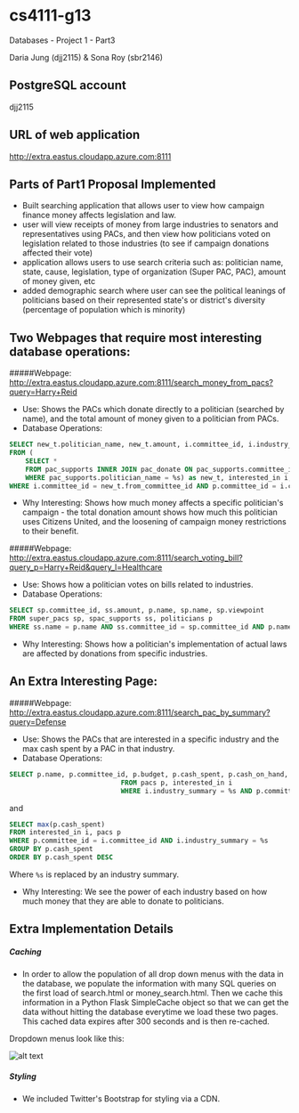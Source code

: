 # cs4111-g13

Databases - Project 1 - Part3

Daria Jung (djj2115) & Sona Roy (sbr2146)


PostgreSQL account
-------------------------------------
djj2115

URL of web application
-------------------------------------
http://extra.eastus.cloudapp.azure.com:8111

Parts of Part1 Proposal Implemented
-------------------------------------
- Built searching application that allows user to view how campaign finance money affects legislation and law.
- user will view receipts of money from large industries to senators and representatives using PACs, and then view how politicians voted on legislation related to those industries (to see if campaign donations affected their vote)
- application allows users to use search criteria such as: politician name, state, cause, legislation, type of organization (Super PAC, PAC), amount of money given, etc 
- added demographic search where user can see the political leanings of politicians based on their represented state's or district's diversity (percentage of population which is minority)

Two Webpages that require most interesting database operations:
-------------------------------------
#####Webpage: http://extra.eastus.cloudapp.azure.com:8111/search_money_from_pacs?query=Harry+Reid
* Use: Shows the PACs which donate directly to a politician (searched by name), and the total amount of money given to a politician from PACs.
* Database Operations:
```SQL  
SELECT new_t.politician_name, new_t.amount, i.committee_id, i.industry_summary, p.name  
FROM (  
	SELECT *  
	FROM pac_supports INNER JOIN pac_donate ON pac_supports.committee_id = pac_donate.to_committee_id  
	WHERE pac_supports.politician_name = %s) as new_t, interested_in i, pacs p  
WHERE i.committee_id = new_t.from_committee_id AND p.committee_id = i.committee_id
```
* Why Interesting: Shows how much money affects a specific politician's campaign - the total donation amount shows how much this politician uses Citizens United, and the loosening of campaign money restrictions to their benefit.

#####Webpage: http://extra.eastus.cloudapp.azure.com:8111/search_voting_bill?query_p=Harry+Reid&query_l=Healthcare
* Use: Shows how a politician votes on bills related to industries.
* Database Operations:
```SQL
SELECT sp.committee_id, ss.amount, p.name, sp.name, sp.viewpoint
FROM super_pacs sp, spac_supports ss, politicians p
WHERE ss.name = p.name AND ss.committee_id = sp.committee_id AND p.name = %s
```
* Why Interesting: Shows how a politician's implementation of actual laws are affected by donations from specific industries.

An Extra Interesting Page:
--------------------------
#####Webpage: http://extra.eastus.cloudapp.azure.com:8111/search_pac_by_summary?query=Defense
* Use: Shows the PACs that are interested in a specific industry and the max cash spent by a PAC in that industry.
* Database Operations:
```SQL
SELECT p.name, p.committee_id, p.budget, p.cash_spent, p.cash_on_hand, p.registrant, i.industry_summary
                            FROM pacs p, interested_in i
                            WHERE i.industry_summary = %s AND p.committee_id = i.committee_id
```

and 

```SQL
SELECT max(p.cash_spent)
FROM interested_in i, pacs p
WHERE p.committee_id = i.committee_id AND i.industry_summary = %s
GROUP BY p.cash_spent
ORDER BY p.cash_spent DESC
```

Where ```%s``` is replaced by an industry summary.

* Why Interesting: We see the power of each industry based on how much money that they are able to donate to politicians.

Extra Implementation Details
-----------------------------
##### Caching

* In order to allow the population of all drop down menus with the data in the database, we populate the information with many SQL queries on the first load of search.html or money_search.html. Then we cache this information in a Python Flask SimpleCache object so that we can get the data without hitting the database everytime we load these two pages. This cached data expires after 300 seconds and is then re-cached.

Dropdown menus look like this:

![alt text](http://i.imgur.com/opNC4D1.png)

##### Styling
* We included Twitter's Bootstrap for styling via a CDN. 

